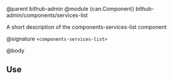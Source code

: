 @parent bithub-admin
@module {can.Component} bithub-admin/components/services-list <components-services-list>

A short description of the components-services-list component

@signature `<components-services-list>`

@body

## Use

